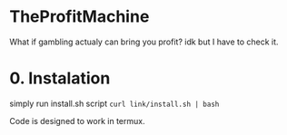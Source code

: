 # TheProfitMachine
What if gambling actualy can bring you profit? idk but I have to check it.


# 0. Instalation
simply run install.sh script 
`curl link/install.sh | bash`

Code is designed to work in termux.
